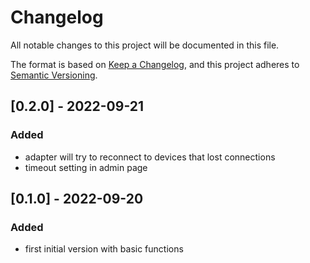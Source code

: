 # Changelog
All notable changes to this project will be documented in this file.

The format is based on [Keep a Changelog](https://keepachangelog.com/en/1.0.0/),
and this project adheres to [Semantic Versioning](https://semver.org/spec/v2.0.0.html).


## [0.2.0] - 2022-09-21
### Added
- adapter will try to reconnect to devices that lost connections
- timeout setting in admin page

## [0.1.0] - 2022-09-20
### Added
- first initial version with basic functions
